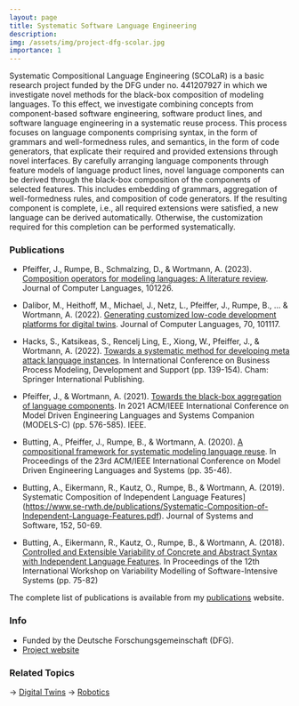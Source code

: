 ```yaml
---
layout: page
title: Systematic Software Language Engineering
description: 
img: /assets/img/project-dfg-scolar.jpg
importance: 1
---
```


Systematic Compositional Language Engineering (SCOLaR) is a basic research project funded by the DFG under no. 441207927 in which we investigate novel methods for the black-box composition of modeling languages. 
To this effect, we investigate combining concepts from component-based software engineering, software product lines, and software language engineering in a systematic reuse process.
This process focuses on language components comprising syntax, in the form of grammars and well-formedness rules, and semantics, in the form of code generators, that explicate their required and provided extensions through novel interfaces. 
By carefully arranging language components through feature models of language product lines, novel language components can be derived through the black-box composition of the components of selected features. 
This includes embedding of grammars, aggregation of well-formedness rules, and composition of code generators. 
If the resulting component is complete, i.e., all required extensions were satisfied, a new language can be derived automatically. 
Otherwise, the customization required for this completion can be performed systematically.

### Publications 

- Pfeiffer, J., Rumpe, B., Schmalzing, D., & Wortmann, A. (2023). [Composition operators for modeling languages: A literature review](https://www.sciencedirect.com/science/article/abs/pii/S2590118423000369?casa_token=C5-2_eTVNB4AAAAA:P3nIHLVSAMwRDt4Tn11QatHrWroNTxxWMg88LtkpXBsDx6BIsQtUHFpdzE3g6R3toYAD-_ix). Journal of Computer Languages, 101226.

- Dalibor, M., Heithoff, M., Michael, J., Netz, L., Pfeiffer, J., Rumpe, B., ... & Wortmann, A. (2022). [Generating customized low-code development platforms for digital twins](https://awortmann.github.io/downloads/paper/Generating_Customized_Low-Code_Development_Platforms_for_Digital_Twins.pdf). Journal of Computer Languages, 70, 101117.

- Hacks, S., Katsikeas, S., Rencelj Ling, E., Xiong, W., Pfeiffer, J., & Wortmann, A. (2022). [Towards a systematic method for developing meta attack language instances](https://awortmann.github.io/downloads/paper/Towards_a_Systematic_Method_for_Developing_Meta_Attack_Language_Instances.pdf). In International Conference on Business Process Modeling, Development and Support (pp. 139-154). Cham: Springer International Publishing.

- Pfeiffer, J., & Wortmann, A. (2021). [Towards the black-box aggregation of language components](https://awortmann.github.io/downloads/paper/Towards_the_Black_Box_Aggregation_of_Language_Components.pdf). In 2021 ACM/IEEE International Conference on Model Driven Engineering Languages and Systems Companion (MODELS-C) (pp. 576-585). IEEE.

- Butting, A., Pfeiffer, J., Rumpe, B., & Wortmann, A. (2020). [A compositional framework for systematic modeling language reuse](http://www.se-rwth.de/publications/A-Compositional-Framework-for-Systematic-Modeling-Language-Reuse.pdf). In Proceedings of the 23rd ACM/IEEE International Conference on Model Driven Engineering Languages and Systems (pp. 35-46).

- Butting, A., Eikermann, R., Kautz, O., Rumpe, B., & Wortmann, A. (2019). Systematic Composition of Independent Language Features](https://www.se-rwth.de/publications/Systematic-Composition-of-Independent-Language-Features.pdf). Journal of Systems and Software, 152, 50-69.

- Butting, A., Eikermann, R., Kautz, O., Rumpe, B., & Wortmann, A. (2018). [Controlled and Extensible Variability of Concrete and Abstract Syntax with Independent Language Features](https://www.se-rwth.de/publications/Controlled-and-Extensible-Variability-of-Concrete-and-Abstract-Syntax-with-Independent-Language-Features.pdf). In Proceedings of the 12th International Workshop on Variability Modelling of Software-Intensive Systems (pp. 75-82)

The complete list of publications is available from my [publications](https://awortmann.github.io/publications/) website.

### Info

- Funded by the Deutsche Forschungsgemeinschaft (DFG).
- [Project website](https://gepris.dfg.de/gepris/projekt/441207927)

### Related Topics

→ [Digital Twins](https://wortmann.ac/dts/)
→ [Robotics](https://awortmann.github.io/research/robotics/)